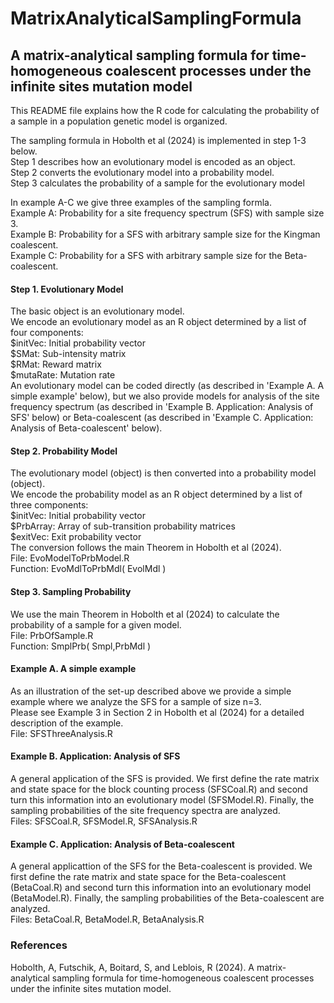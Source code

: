 # MatrixAnalyticalSamplingFormula
## A matrix-analytical sampling formula for time-homogeneous coalescent processes under the infinite sites mutation model
This README file explains how the R code for calculating the probability of a sample in a population genetic model is organized.

The sampling formula in Hobolth et al (2024) is implemented in step 1-3 below.<br>
Step 1 describes how an evolutionary model is encoded as an object.<br>
Step 2 converts the evolutionary model into a probability model.<br>
Step 3 calculates the probability of a sample for the evolutionary model


In example A-C we give three examples of the sampling formla.<br>
Example A: Probability for a site frequency spectrum (SFS) with sample size 3.<br>
Example B: Probability for a SFS with arbitrary sample size for the Kingman coalescent.<br>
Example C: Probability for a SFS with arbitrary sample size for the Beta-coalescent.

#### Step 1. Evolutionary Model 
The basic object is an evolutionary model.<br>
We encode an evolutionary model as an R object determined by a list of four components:<br>
$initVec: Initial probability vector <br>
$SMat: Sub-intensity matrix <br>
$RMat: Reward matrix <br>
$mutaRate: Mutation rate <br>
An evolutionary model can be coded directly (as described in 'Example A. A simple example' below), but we also provide models for analysis of the site frequency spectrum (as described in 'Example B. Application: Analysis of SFS' below) or Beta-coalescent (as described in 'Example C. Application: Analysis of Beta-coalescent' below).

#### Step 2. Probability Model 
The evolutionary model (object) is then converted into a probability model (object).<br>
We encode the probability model as an R object determined by a list of three components:<br>
$initVec: Initial probability vector<br>
$PrbArray: Array of sub-transition probability matrices<br> 
$exitVec: Exit probability vector<br>
The conversion follows the main Theorem in Hobolth et al (2024).<br>
File: EvoModelToPrbModel.R<br>
Function: EvoMdlToPrbMdl( EvolMdl )

#### Step 3. Sampling Probability
We use the main Theorem in Hobolth et al (2024) to calculate the probability of a sample for a given model.<br>
File: PrbOfSample.R<br>
Function: SmplPrb( Smpl,PrbMdl ) 

#### Example A. A simple example 
As an illustration of the set-up described above we provide a simple example where we analyze the SFS for a sample of size n=3. <br>
Please see Example 3 in Section 2 in Hobolth et al (2024) for a detailed description of the example.<br>
File: SFSThreeAnalysis.R 

#### Example B. Application: Analysis of SFS 
A general application of the SFS is provided. We first define the rate matrix and state space for the block counting process (SFSCoal.R) and second turn this information into an evolutionary model (SFSModel.R). Finally, the sampling probabilities of the site frequency spectra are analyzed.<br>
Files: SFSCoal.R, SFSModel.R, SFSAnalysis.R   

#### Example C. Application: Analysis of Beta-coalescent
A general applicattion of the SFS for the Beta-coalescent is provided. We first define the rate matrix and state space for the Beta-coalescent (BetaCoal.R) and second turn this information into an evolutionary model (BetaModel.R). Finally, the sampling probabilities of the Beta-coalescent are analyzed.<br>
Files: BetaCoal.R, BetaModel.R, BetaAnalysis.R
  
### References 
Hobolth, A, Futschik, A, Boitard, S, and Leblois, R (2024).
A matrix-analytical sampling formula for time-homogeneous coalescent processes under the infinite sites mutation model.
